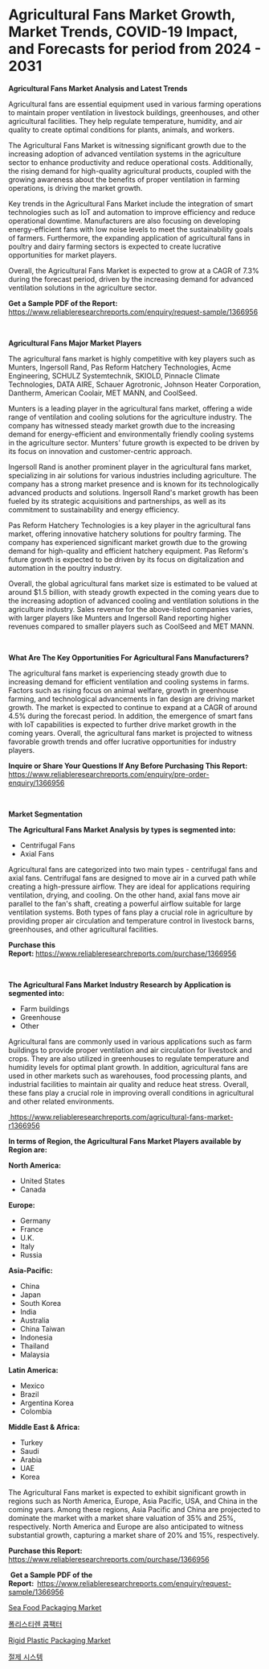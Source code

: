 <p><h1>Agricultural Fans Market Growth, Market Trends, COVID-19 Impact, and Forecasts for period from 2024 - 2031</h1></p><p><strong>Agricultural Fans Market Analysis and Latest Trends</strong></p>
<p><p>Agricultural fans are essential equipment used in various farming operations to maintain proper ventilation in livestock buildings, greenhouses, and other agricultural facilities. They help regulate temperature, humidity, and air quality to create optimal conditions for plants, animals, and workers.</p><p>The Agricultural Fans Market is witnessing significant growth due to the increasing adoption of advanced ventilation systems in the agriculture sector to enhance productivity and reduce operational costs. Additionally, the rising demand for high-quality agricultural products, coupled with the growing awareness about the benefits of proper ventilation in farming operations, is driving the market growth.</p><p>Key trends in the Agricultural Fans Market include the integration of smart technologies such as IoT and automation to improve efficiency and reduce operational downtime. Manufacturers are also focusing on developing energy-efficient fans with low noise levels to meet the sustainability goals of farmers. Furthermore, the expanding application of agricultural fans in poultry and dairy farming sectors is expected to create lucrative opportunities for market players.</p><p>Overall, the Agricultural Fans Market is expected to grow at a CAGR of 7.3% during the forecast period, driven by the increasing demand for advanced ventilation solutions in the agriculture sector.</p></p>
<p><strong>Get a Sample PDF of the Report:&nbsp;</strong> <a href="https://www.reliableresearchreports.com/enquiry/request-sample/1366956">https://www.reliableresearchreports.com/enquiry/request-sample/1366956</a></p>
<p>&nbsp;</p>
<p><strong>Agricultural Fans Major Market Players</strong></p>
<p><p>The agricultural fans market is highly competitive with key players such as Munters, Ingersoll Rand, Pas Reform Hatchery Technologies, Acme Engineering, SCHULZ Systemtechnik, SKIOLD, Pinnacle Climate Technologies, DATA AIRE, Schauer Agrotronic, Johnson Heater Corporation, Dantherm, American Coolair, MET MANN, and CoolSeed.</p><p>Munters is a leading player in the agricultural fans market, offering a wide range of ventilation and cooling solutions for the agriculture industry. The company has witnessed steady market growth due to the increasing demand for energy-efficient and environmentally friendly cooling systems in the agriculture sector. Munters' future growth is expected to be driven by its focus on innovation and customer-centric approach.</p><p>Ingersoll Rand is another prominent player in the agricultural fans market, specializing in air solutions for various industries including agriculture. The company has a strong market presence and is known for its technologically advanced products and solutions. Ingersoll Rand's market growth has been fueled by its strategic acquisitions and partnerships, as well as its commitment to sustainability and energy efficiency.</p><p>Pas Reform Hatchery Technologies is a key player in the agricultural fans market, offering innovative hatchery solutions for poultry farming. The company has experienced significant market growth due to the growing demand for high-quality and efficient hatchery equipment. Pas Reform's future growth is expected to be driven by its focus on digitalization and automation in the poultry industry.</p><p>Overall, the global agricultural fans market size is estimated to be valued at around $1.5 billion, with steady growth expected in the coming years due to the increasing adoption of advanced cooling and ventilation solutions in the agriculture industry. Sales revenue for the above-listed companies varies, with larger players like Munters and Ingersoll Rand reporting higher revenues compared to smaller players such as CoolSeed and MET MANN.</p></p>
<p>&nbsp;</p>
<p><strong>What Are The Key Opportunities For Agricultural Fans Manufacturers?</strong></p>
<p><p>The agricultural fans market is experiencing steady growth due to increasing demand for efficient ventilation and cooling systems in farms. Factors such as rising focus on animal welfare, growth in greenhouse farming, and technological advancements in fan design are driving market growth. The market is expected to continue to expand at a CAGR of around 4.5% during the forecast period. In addition, the emergence of smart fans with IoT capabilities is expected to further drive market growth in the coming years. Overall, the agricultural fans market is projected to witness favorable growth trends and offer lucrative opportunities for industry players.</p></p>
<p><strong>Inquire or Share Your Questions If Any Before Purchasing This Report:</strong> <a href="https://www.reliableresearchreports.com/enquiry/pre-order-enquiry/1366956">https://www.reliableresearchreports.com/enquiry/pre-order-enquiry/1366956</a></p>
<p>&nbsp;</p>
<p><strong>Market Segmentation</strong></p>
<p><strong>The Agricultural Fans Market Analysis by types is segmented into:</strong></p>
<p><ul><li>Centrifugal Fans</li><li>Axial Fans</li></ul></p>
<p><p>Agricultural fans are categorized into two main types - centrifugal fans and axial fans. Centrifugal fans are designed to move air in a curved path while creating a high-pressure airflow. They are ideal for applications requiring ventilation, drying, and cooling. On the other hand, axial fans move air parallel to the fan's shaft, creating a powerful airflow suitable for large ventilation systems. Both types of fans play a crucial role in agriculture by providing proper air circulation and temperature control in livestock barns, greenhouses, and other agricultural facilities.</p></p>
<p><strong>Purchase this Report:&nbsp;</strong><a href="https://www.reliableresearchreports.com/purchase/1366956">https://www.reliableresearchreports.com/purchase/1366956</a></p>
<p>&nbsp;</p>
<p><strong>The Agricultural Fans Market Industry Research by Application is segmented into:</strong></p>
<p><ul><li>Farm buildings</li><li>Greenhouse</li><li>Other</li></ul></p>
<p><p>Agricultural fans are commonly used in various applications such as farm buildings to provide proper ventilation and air circulation for livestock and crops. They are also utilized in greenhouses to regulate temperature and humidity levels for optimal plant growth. In addition, agricultural fans are used in other markets such as warehouses, food processing plants, and industrial facilities to maintain air quality and reduce heat stress. Overall, these fans play a crucial role in improving overall conditions in agricultural and other related environments.</p></p>
<p><a href="https://www.reliableresearchreports.com/agricultural-fans-market-r1366956">&nbsp;https://www.reliableresearchreports.com/agricultural-fans-market-r1366956</a></p>
<p><strong>In terms of Region, the Agricultural Fans Market Players available by Region are:</strong></p>
<p>
    <p> <strong> North America: </strong>
        <ul>
            <li>United States</li>
            <li>Canada</li>
        </ul>
        </p> 
    <p> <strong> Europe: </strong>
        <ul>
            <li>Germany</li>
            <li>France</li>
            <li>U.K.</li>
            <li>Italy</li>
            <li>Russia</li>
        </ul>
        </p> 
    <p> <strong> Asia-Pacific: </strong>
        <ul>
            <li>China</li>
            <li>Japan</li>
            <li>South Korea</li>
            <li>India</li>
            <li>Australia</li>
            <li>China Taiwan</li>
            <li>Indonesia</li>
            <li>Thailand</li>
            <li>Malaysia</li>
        </ul>
        </p> 
    <p> <strong> Latin America: </strong>
        <ul>
            <li>Mexico</li>
            <li>Brazil</li>
            <li>Argentina Korea</li>
            <li>Colombia</li>
        </ul>
        </p> 
    <p> <strong> Middle East & Africa: </strong>
        <ul>
            <li>Turkey</li>
            <li>Saudi</li>
            <li>Arabia</li>
            <li>UAE</li>
            <li>Korea</li>
        </ul>
    </p>
    </p>
<p><p>The Agricultural Fans market is expected to exhibit significant growth in regions such as North America, Europe, Asia Pacific, USA, and China in the coming years. Among these regions, Asia Pacific and China are projected to dominate the market with a market share valuation of 35% and 25%, respectively. North America and Europe are also anticipated to witness substantial growth, capturing a market share of 20% and 15%, respectively.</p></p>
<p><strong>Purchase this Report: </strong><a href="https://www.reliableresearchreports.com/purchase/1366956">https://www.reliableresearchreports.com/purchase/1366956</a></p>
<p>&nbsp;<strong>Get a Sample PDF of the Report:&nbsp;&nbsp;</strong><a href="https://www.reliableresearchreports.com/enquiry/request-sample/1366956">https://www.reliableresearchreports.com/enquiry/request-sample/1366956</a></p>
<p><strong></strong></p>
<p><p><a href="https://github.com/ernidarwin455/Market-Research-Report-List-1/blob/main/sea-food-packaging-market.md">Sea Food Packaging Market</a></p><p><a href="https://medium.com/@rahiboni7_88509/%ED%8F%B4%EB%A6%AC%EC%8A%A4%ED%8B%B0%EB%A0%8C-%EC%95%95%EC%B6%95%EA%B8%B0-%EC%8B%9C%EC%9E%A5-%EA%B7%9C%EB%AA%A8-cagr-%ED%8A%B8%EB%A0%8C%EB%93%9C-2024-2030-e3d00ab1e263">폴리스티렌 콤팩터</a></p><p><a href="https://github.com/sajonf007/Market-Research-Report-List-1/blob/main/rigid-plastic-packaging-market.md">Rigid Plastic Packaging Market</a></p><p><a href="https://medium.com/@rahiboni7_88509/%EC%96%BC%EB%B8%8C%EB%A0%88%EC%9D%B4%EC%85%98-%EC%8B%9C%EC%8A%A4%ED%85%9C-%EC%8B%9C%EC%9E%A5-%EA%B7%9C%EB%AA%A8%EC%99%80-%EC%8B%9C%EC%9E%A5-%ED%8A%B8%EB%A0%8C%EB%93%9C-%EC%99%84%EC%A0%84%ED%95%9C-%EC%82%B0%EC%97%85-%EA%B0%9C%EC%9A%94-2024%EB%85%84%EB%B6%80%ED%84%B0-2031%EB%85%84-43bae10bab0b">절제 시스템</a></p></p>